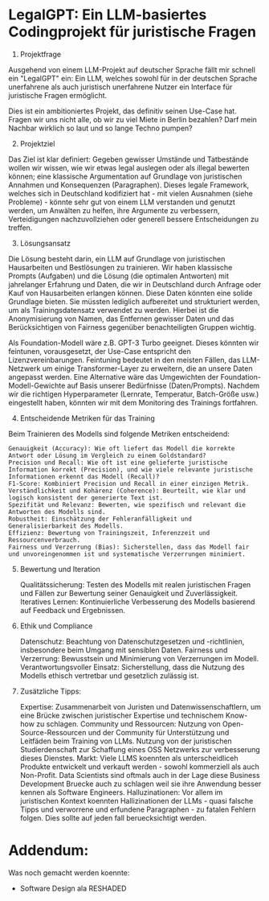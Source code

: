 # LegalGPT: Ein LLM-basiertes Codingprojekt für juristische Fragen

1. Projektfrage

Ausgehend von einem LLM-Projekt auf deutscher Sprache fällt mir schnell ein "LegalGPT" ein: Ein LLM, welches sowohl für in der deutschen Sprache unerfahrene als auch juristisch unerfahrene Nutzer ein Interface für juristische Fragen ermöglicht.

Dies ist ein ambitioniertes Projekt, das definitiv seinen Use-Case hat. Fragen wir uns nicht alle, ob wir zu viel Miete in Berlin bezahlen? Darf mein Nachbar wirklich so laut und so lange Techno pumpen?

2. Projektziel

Das Ziel ist klar definiert: Gegeben gewisser Umstände und Tatbestände wollen wir wissen, wie wir etwas legal auslegen oder als illegal bewerten können; eine klassische Argumentation auf Grundlage von juristischen Annahmen und Konsequenzen (Paragraphen). Dieses legale Framework, welches sich in Deutschland kodifiziert hat - mit vielen Ausnahmen (siehe Probleme) - könnte sehr gut von einem LLM verstanden und genutzt werden, um Anwälten zu helfen, ihre Argumente zu verbessern, Verteidigungen nachzuvollziehen oder generell bessere Entscheidungen zu treffen.

3. Lösungsansatz

Die Lösung besteht darin, ein LLM auf Grundlage von juristischen Hausarbeiten und Bestlösungen zu trainieren. Wir haben klassische Prompts (Aufgaben) und die Lösung (die optimalen Antworten) mit jahrelanger Erfahrung und Daten, die wir in Deutschland durch Anfrage oder Kauf von Hausarbeiten erlangen können. Diese Daten könnten eine solide Grundlage bieten. Sie müssten lediglich aufbereitet und strukturiert werden, um als Trainingsdatensatz verwendet zu werden. Hierbei ist die Anonymisierung von Namen, das Entfernen gewisser Daten und das Berücksichtigen von Fairness gegenüber benachteiligten Gruppen wichtig.

Als Foundation-Modell wäre z.B. GPT-3 Turbo geeignet. Dieses könnten wir feintunen, vorausgesetzt, der Use-Case entspricht den Lizenzvereinbarungen. Feintuning bedeutet in den meisten Fällen, das LLM-Netzwerk um einige Transformer-Layer zu erweitern, die an unsere Daten angepasst werden. Eine Alternative wäre das Umgewichten der Foundation-Modell-Gewichte auf Basis unserer Bedürfnisse (Daten/Prompts). Nachdem wir die richtigen Hyperparameter (Lernrate, Temperatur, Batch-Größe usw.) eingestellt haben, könnten wir mit dem Monitoring des Trainings fortfahren.

4. Entscheidende Metriken für das Training

Beim Trainieren des Modells sind folgende Metriken entscheidend:

    Genauigkeit (Accuracy): Wie oft liefert das Modell die korrekte Antwort oder Lösung im Vergleich zu einem Goldstandard?
    Precision und Recall: Wie oft ist eine gelieferte juristische Information korrekt (Precision), und wie viele relevante juristische Informationen erkennt das Modell (Recall)?
    F1-Score: Kombiniert Precision und Recall in einer einzigen Metrik.
    Verständlichkeit und Kohärenz (Coherence): Beurteilt, wie klar und logisch konsistent der generierte Text ist.
    Spezifität und Relevanz: Bewerten, wie spezifisch und relevant die Antworten des Modells sind.
    Robustheit: Einschätzung der Fehleranfälligkeit und Generalisierbarkeit des Modells.
    Effizienz: Bewertung von Trainingszeit, Inferenzzeit und Ressourcenverbrauch.
    Fairness und Verzerrung (Bias): Sicherstellen, dass das Modell fair und unvoreingenommen ist und systematische Verzerrungen minimiert.

5. Bewertung und Iteration

    Qualitätssicherung: Testen des Modells mit realen juristischen Fragen und Fällen zur Bewertung seiner Genauigkeit und Zuverlässigkeit.
    Iteratives Lernen: Kontinuierliche Verbesserung des Modells basierend auf Feedback und Ergebnissen.

6. Ethik und Compliance

    Datenschutz: Beachtung von Datenschutzgesetzen und -richtlinien, insbesondere beim Umgang mit sensiblen Daten.
    Fairness und Verzerrung: Bewusstsein und Minimierung von Verzerrungen im Modell.
    Verantwortungsvoller Einsatz: Sicherstellung, dass die Nutzung des Modells ethisch vertretbar und gesetzlich zulässig ist.

7. Zusätzliche Tipps:

    Expertise: Zusammenarbeit von Juristen und Datenwissenschaftlern, um eine Brücke zwischen juristischer Expertise und technischem Know-how zu schlagen.
    Community und Ressourcen: Nutzung von Open-Source-Ressourcen und der Community für Unterstützung und Leitfäden beim Training von LLMs. Nutzung von der juristischen Studierdenschaft zur Schaffung eines OSS Netzwerks zur verbesserung dieses Dienstes.
    Markt: Viele LLMS koennten als unterscheidliceh Produkte entwickelt und verkauft werden - sowohl kommerziell als auch Non-Profit. Data Scientists sind oftmals auch in der Lage diese Business Development Bruecke auch zu schlagen weil sie ihre Anwendung besser kennen als Software Engineers.
    Halluzinationen: Vor allem im juristischen Kontext koennten Hallizinationen der LLMs - quasi falsche Tipps und verworrene und erfundene Paragraphen - zu fatalen Fehlern folgen. Dies sollte auf jeden fall beruecksichtigt werden.

# Addendum:

Was noch gemacht werden koennte:
* Software Design ala RESHADED
